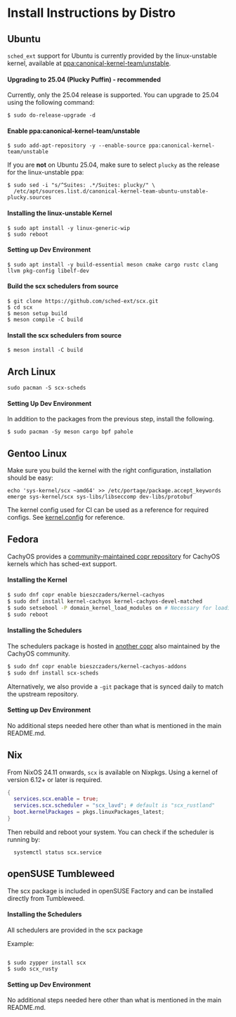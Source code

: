 # Install Instructions by Distro

## Ubuntu

`sched_ext` support for Ubuntu is currently provided by the linux-unstable
kernel, available at
[ppa:canonical-kernel-team/unstable](https://launchpad.net/~canonical-kernel-team/+archive/ubuntu/unstable).

#### Upgrading to 25.04 (Plucky Puffin) - recommended

Currently, only the 25.04 release is supported. You can upgrade to 25.04
using the following command:

```
$ sudo do-release-upgrade -d
```

#### Enable ppa:canonical-kernel-team/unstable

```
$ sudo add-apt-repository -y --enable-source ppa:canonical-kernel-team/unstable
```

If you are **not** on Ubuntu 25.04, make sure to select `plucky` as the release
for the linux-unstable ppa:
```
$ sudo sed -i "s/^Suites: .*/Suites: plucky/" \
  /etc/apt/sources.list.d/canonical-kernel-team-ubuntu-unstable-plucky.sources
```

#### Installing the linux-unstable Kernel

```
$ sudo apt install -y linux-generic-wip
$ sudo reboot
```

#### Setting up Dev Environment

```
$ sudo apt install -y build-essential meson cmake cargo rustc clang llvm pkg-config libelf-dev
```

#### Build the scx schedulers from source

```
$ git clone https://github.com/sched-ext/scx.git
$ cd scx
$ meson setup build
$ meson compile -C build
```

#### Install the scx schedulers from source

```
$ meson install -C build
```

## Arch Linux

```
sudo pacman -S scx-scheds
```

#### Setting Up Dev Environment

In addition to the packages from the previous step, install the following.

```
$ sudo pacman -Sy meson cargo bpf pahole
```

## Gentoo Linux
Make sure you build the kernel with the right configuration, installation
should be easy:
```
echo 'sys-kernel/scx ~amd64' >> /etc/portage/package.accept_keywords
emerge sys-kernel/scx sys-libs/libseccomp dev-libs/protobuf
```
The kernel config used for CI can be used as a reference for required configs.
See [kernel.config](kernel.config) for reference.


## Fedora

CachyOS provides a [community-maintained copr repository](https://copr.fedorainfracloud.org/coprs/bieszczaders/kernel-cachyos) for
CachyOS kernels which has sched-ext support.

#### Installing the Kernel

```sh
$ sudo dnf copr enable bieszczaders/kernel-cachyos
$ sudo dnf install kernel-cachyos kernel-cachyos-devel-matched
$ sudo setsebool -P domain_kernel_load_modules on # Necessary for loading kernel modules
$ sudo reboot
```

#### Installing the Schedulers

The schedulers package is hosted in [another copr](https://copr.fedorainfracloud.org/coprs/bieszczaders/kernel-cachyos-addons)
also maintained by the CachyOS community.

```sh
$ sudo dnf copr enable bieszczaders/kernel-cachyos-addons
$ sudo dnf install scx-scheds
```

Alternatively, we also provide a `-git` package that is synced daily to match the upstream repository.

#### Setting up Dev Environment

No additional steps needed here other than what is mentioned in the main README.md.

## Nix

From NixOS 24.11 onwards, `scx` is available on Nixpkgs. Using a kernel of version 6.12+ or later is required.

```nix
{
  services.scx.enable = true;
  services.scx.scheduler = "scx_lavd"; # default is "scx_rustland"
  boot.kernelPackages = pkgs.linuxPackages_latest;
}
```

Then rebuild and reboot your system. You can check if the scheduler is running by:

```shell
  systemctl status scx.service
```

## openSUSE Tumbleweed

The scx package is included in openSUSE Factory and can be installed directly from Tumbleweed.

#### Installing the Schedulers

All schedulers are provided in the scx package

Example:
```

$ sudo zypper install scx
$ sudo scx_rusty
```

#### Setting up Dev Environment

No additional steps needed here other than what is mentioned in the main README.md.
